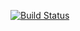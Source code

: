 [![Build Status](https://travis-ci.org/OriginQ/QPanda-SDK.svg?branch=master)](https://travis-ci.org/OriginQ/QPanda-SDK)
